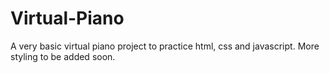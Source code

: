 # Virtual-Piano

A very basic virtual piano project to practice html, css and javascript. More styling to be added soon.
